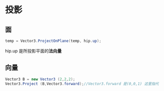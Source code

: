 # 投影

## 面
```c#
temp = Vector3.ProjectOnPlane(temp, hip.up);
```

hip.up 是所投影平面的**法向量**

## 向量
```c#
Vector3 B = new Vector3 (2,2,2);
Vector3.Project (B,Vector3.forward);//Vector3.forward 是(0,0,1) 这里指代 Z轴
```